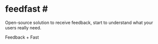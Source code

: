 # feedfast \#

Open-source solution to receive feedback, start to understand what your users really need.

Feedback + Fast


